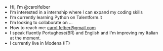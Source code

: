 -  Hi, I’m @carolfelber
-  I’m interested in a internship where I can expand my coding skills
-  I’m currently learning Python on Talentform.it
-  I’m looking to collaborate on ...
-  How to reach me: carol.felber@gmail.com
-  I speak fluently Portughese(BR) and English and I'm improving my Italian at the moment.
-  I currently live in Modena (IT)
<!---
carolfelber/carolfelber is a ✨ special ✨ repository because its `README.md` (this file) appears on your GitHub profile.
You can click the Preview link to take a look at your changes.
--->
